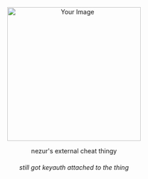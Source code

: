 <p align="center">
  <img src="https://files.catbox.moe/nfwu8u.png" alt="Your Image" width="300"/>
</p>
<p align="center">
nezur's external cheat thingy
</p>
<h6 align="center"><i>still got keyauth attached to the thing</i></h6>
